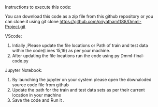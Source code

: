 Instructions to execute this code:

You can download this code as a zip file from this github repository or you can clone it using git clone https://github.com/priyatham1188/Dmml-Project.git

VScode:

1. Intially ,Please update the file locations or Path of train and test data within the code(Lines 15,19) as per your machine.
2. After updating the file locations run the code using py Dmml-final-code.py

Jupyter Notebook:

1. By launching the jupyter on your system please open the downaloded source code file from github
2. Update the path for the train and test data sets as per their current location in your machine
3. Save the code and Run it .
